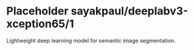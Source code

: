 # Placeholder sayakpaul/deeplabv3-xception65/1
Lightweight deep learning model for semantic image segmentation.

<!-- module-type: image-segmentation -->
<!-- task: image-segmentation -->
<!-- network-architecture: deeplab-xception65-coco-voc-trainaug -->
<!-- dataset: pascal-voc-2012 -->
<!-- fine-tunable: false -->
<!-- license: Apache-2.0 -->
